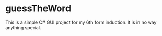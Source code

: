 # guessTheWord

This is a simple C# GUI project for my 6th form induction. It is in no way anything special.
